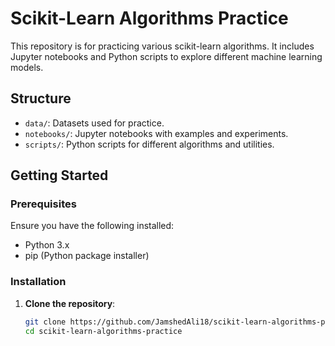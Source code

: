 # Scikit-Learn Algorithms Practice 

This repository is for practicing various scikit-learn algorithms. It includes Jupyter notebooks and Python scripts to explore different machine learning models.

## Structure 
 
- `data/`: Datasets used for practice.
- `notebooks/`: Jupyter notebooks with examples and experiments. 
- `scripts/`: Python scripts for different algorithms and utilities. 

## Getting Started  

### Prerequisites

Ensure you have the following installed:

- Python 3.x
- pip (Python package installer)

### Installation

1. **Clone the repository**:
   ```bash
   git clone https://github.com/JamshedAli18/scikit-learn-algorithms-practice.git
   cd scikit-learn-algorithms-practice 
